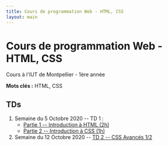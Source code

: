 ```yaml
---
title: Cours de programmation Web - HTML, CSS
layout: main
---
```


# Cours de programmation Web - HTML, CSS
Cours à l'IUT de Montpellier - 1ère année

**Mots clés :** HTML, CSS

## TDs

1. Semaine du 5 Octobre 2020 -- TD 1 :
   <!-- * [Introduction à Git <\!-- (45min) -\->](https://gitlabinfo.iutmontp.univ-montp2.fr/valicov/tutoGit1ereAnnee/blob/master/README.md) -->
   * [Partie 1 -- Introduction à HTML (2h)](tutorials/tutorial1_1.html)
     <!-- ([English version](tutorials/tutorial1_1-en.html)) -->
   * [Partie 2 -- Introduction à CSS (1h)](tutorials/tutorial1_2.html)
     <!-- ([English version](tutorials/tutorial1_2-en.html)) -->
1. Semaine du 12 Octobre 2020 -- [TD 2 -- CSS Avancés 1/2](tutorials/tutorial2.html)
   <!-- ([English version](tutorials/tutorial2-en.html)) -->
<!-- 1. Semaine du 19 Octobre 2020-- [TD 3 -- CSS Avancés 2/2](tutorials/tutorial3.html) -->
<!-- 	 <\!-- ([English version](tutorials/tutorial3-en.html)) -\-> -->
<!-- 1. Semaine du 02 Novembre 2020 : -->
<!--    * [TD 4 -- Les Formulaires](tutorials/tutorial4.html) -->
<!-- 	 <\!-- ([English version](tutorials/tutorial4-en.html)) -\-> -->
<!--    * puis [lancement du projet](projet.html) -->
<!-- 1. Semaine du 09 Novembre 2020 : -->
<!--    * Entamer [TD 5 -- Responsive Design](tutorials/tutorial5.html) (~2h) -->
<!--    <\!-- ([English version](tutorials/tutorial5-en.html)) -\-> -->
<!--    * puis [projet](projet.html) (1h) -->
<!-- 1. Semaine du 16 Novembre 2020 : -->
<!--    * Finir le [TD 5 -- Responsive Design](tutorials/tutorial5.html) (max 2h) -->
<!--    ([English version](tutorials/tutorial5-en.html)) -->
<!--    * puis [projet](projet.html) (1h) -->
<!-- 1. Semaine du 23 Novembre 2020 -- [Projet](projet.html) (3h) -->
<!-- 1. Semaine du 30 Novembre 2020 -- Infographie -->
<!-- 1. Semaine du 07 décembre 2020 -- [Projet](projet.html) (3h) -->
<!-- 1. Semaine du 14 décembre 2020 -- [Projet](projet.html) (3h) -->
<!-- 1. Semaine du 04 janvier 2021 -- Partiel -->
<!-- 1. 13 & 14 janvier 2021 -- Soutenance de projet -->

<!-- ## Compléments optionnels -->
 
<!-- 1. [Coder des colonnes responsive à la Bootstrap](assets/tut5-complement.html) -->

<!-- ## Instructions du projet -->

<!-- [Instructions du projet](projet.html) -->

<!-- ## Joomla -->

<!-- Semaine du 18 janvier -- [TD sur l'installation et la prise en main de Joomla](assets/TDJoomla.pdf) -->

